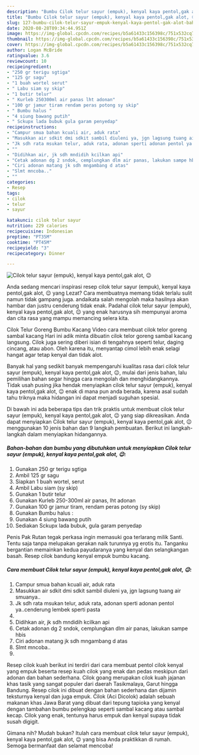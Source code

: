 ```yaml
---
description: "Bumbu Cilok telur sayur (empuk), kenyal kaya pentol,gak alot, 😉 | Bahan Membuat Cilok telur sayur (empuk), kenyal kaya pentol,gak alot, 😉 Yang Bikin Ngiler"
title: "Bumbu Cilok telur sayur (empuk), kenyal kaya pentol,gak alot, 😉 | Bahan Membuat Cilok telur sayur (empuk), kenyal kaya pentol,gak alot, 😉 Yang Bikin Ngiler"
slug: 127-bumbu-cilok-telur-sayur-empuk-kenyal-kaya-pentol-gak-alot-bahan-membuat-cilok-telur-sayur-empuk-kenyal-kaya-pentol-gak-alot-yang-bikin-ngiler
date: 2020-08-28T09:34:44.951Z
image: https://img-global.cpcdn.com/recipes/b5a61433c156398c/751x532cq70/cilok-telur-sayur-empuk-kenyal-kaya-pentolgak-alot-😉-foto-resep-utama.jpg
thumbnail: https://img-global.cpcdn.com/recipes/b5a61433c156398c/751x532cq70/cilok-telur-sayur-empuk-kenyal-kaya-pentolgak-alot-😉-foto-resep-utama.jpg
cover: https://img-global.cpcdn.com/recipes/b5a61433c156398c/751x532cq70/cilok-telur-sayur-empuk-kenyal-kaya-pentolgak-alot-😉-foto-resep-utama.jpg
author: Logan McBride
ratingvalue: 3.6
reviewcount: 10
recipeingredient:
- "250 gr terigu sgtiga"
- "125 gr sagu"
- "1 buah wortel serut"
- " Labu siam sy skip"
- "1 butir telur"
- " Kurleb 250300ml air panas lht adonan"
- "100 gr jamur tiram rendam peras potong sy skip"
- " Bumbu halus "
- "4 siung bawang putih"
- " Sckupx lada bubuk gula garam penyedap"
recipeinstructions:
- "Campur smua bahan kcuali air, aduk rata"
- "Masukkan air sdkit dmi sdkit sambil diuleni ya, jgn lagsung tuang air smuanya.."
- "Jk sdh rata msukan telur, aduk rata, adonan sperti adonan pentol ya..cenderung lembek sperti pasta"
- ""
- "Didihkan air, jk sdh mndidih kcilkan api"
- "Cetak adonan dg 2 sndok, cemplungkan dlm air panas, lakukan sampe hbis"
- "Ciri adonan matang jk sdh mngambang d atas"
- "Slmt mncoba.."
- ""
categories:
- Resep
tags:
- cilok
- telur
- sayur

katakunci: cilok telur sayur 
nutrition: 229 calories
recipecuisine: Indonesian
preptime: "PT35M"
cooktime: "PT45M"
recipeyield: "3"
recipecategory: Dinner

---
```



![Cilok telur sayur (empuk), kenyal kaya pentol,gak alot, 😉](https://img-global.cpcdn.com/recipes/b5a61433c156398c/751x532cq70/cilok-telur-sayur-empuk-kenyal-kaya-pentolgak-alot-😉-foto-resep-utama.jpg)

Anda sedang mencari inspirasi resep cilok telur sayur (empuk), kenyal kaya pentol,gak alot, 😉 yang Lezat? Cara membuatnya memang tidak terlalu sulit namun tidak gampang juga. andaikata salah mengolah maka hasilnya akan hambar dan justru cenderung tidak enak. Padahal cilok telur sayur (empuk), kenyal kaya pentol,gak alot, 😉 yang enak harusnya sih mempunyai aroma dan cita rasa yang mampu memancing selera kita.

Cilok Telur Goreng Bumbu Kacang Video cara membuat cilok telor goreng sambal kacang Hari ini adik minta dibuatin cilok telor goreng sambal kacang langsung. Cilok juga sering diberi isian di tengahnya seperti telur, daging cincang, atau abon. Oleh karena itu, menyantap cimol lebih enak selagi hangat agar tetap kenyal dan tidak alot.

Banyak hal yang sedikit banyak mempengaruhi kualitas rasa dari cilok telur sayur (empuk), kenyal kaya pentol,gak alot, 😉, mulai dari jenis bahan, lalu pemilihan bahan segar hingga cara mengolah dan menghidangkannya. Tidak usah pusing jika hendak menyiapkan cilok telur sayur (empuk), kenyal kaya pentol,gak alot, 😉 enak di mana pun anda berada, karena asal sudah tahu triknya maka hidangan ini dapat menjadi suguhan spesial.


Di bawah ini ada beberapa tips dan trik praktis untuk membuat cilok telur sayur (empuk), kenyal kaya pentol,gak alot, 😉 yang siap dikreasikan. Anda dapat menyiapkan Cilok telur sayur (empuk), kenyal kaya pentol,gak alot, 😉 menggunakan 10 jenis bahan dan 9 langkah pembuatan. Berikut ini langkah-langkah dalam menyiapkan hidangannya.

<!--inarticleads1-->

##### Bahan-bahan dan bumbu yang dibutuhkan untuk menyiapkan Cilok telur sayur (empuk), kenyal kaya pentol,gak alot, 😉:

1. Gunakan 250 gr terigu sgtiga
1. Ambil 125 gr sagu
1. Siapkan 1 buah wortel, serut
1. Ambil  Labu siam (sy skip)
1. Gunakan 1 butir telur
1. Gunakan  Kurleb 250-300ml air panas, lht adonan
1. Gunakan 100 gr jamur tiram, rendam peras potong (sy skip)
1. Gunakan  Bumbu halus :
1. Gunakan 4 siung bawang putih
1. Sediakan  Sckupx lada bubuk, gula garam penyedap


Penis Pak Rutan tegak perkasa ingin memasuki goa terlarang milik Santi. Tentu saja tanpa melupakan gerakan naik turunnya yg erotis itu. Tanganku bergantian memainkan kedua payudaranya yang kenyal dan selangkangan basah. Resep cilok bandung kenyal empuk bumbu kacang. 

<!--inarticleads2-->

##### Cara membuat Cilok telur sayur (empuk), kenyal kaya pentol,gak alot, 😉:

1. Campur smua bahan kcuali air, aduk rata
1. Masukkan air sdkit dmi sdkit sambil diuleni ya, jgn lagsung tuang air smuanya..
1. Jk sdh rata msukan telur, aduk rata, adonan sperti adonan pentol ya..cenderung lembek sperti pasta
1. 
1. Didihkan air, jk sdh mndidih kcilkan api
1. Cetak adonan dg 2 sndok, cemplungkan dlm air panas, lakukan sampe hbis
1. Ciri adonan matang jk sdh mngambang d atas
1. Slmt mncoba..
1. 


Resep cilok kuah berikut ini terdiri dari cara membuat pentol cilok kenyal yang empuk beserta resep kuah cilok yang enak dan pedas meskipun dari adonan dan bahan sederhana. Cilok goang merupakan cilok kuah jajanan khas tasik yang sangat populer dari daerah Tasikmalaya, Garut hingga Bandung. Resep cilok ini dibuat dengan bahan sederhana dan dijamin teksturnya kenyal dan juga empuk. Cilok (Aci Dicolok) adalah sebuah makanan khas Jawa Barat yang dibuat dari tepung tapioka yang kenyal dengan tambahan bumbu pelengkap seperti sambal kacang atau sambal kecap. Cilok yang enak, tentunya harus empuk dan kenyal supaya tidak susah digigit. 

Gimana nih? Mudah bukan? Itulah cara membuat cilok telur sayur (empuk), kenyal kaya pentol,gak alot, 😉 yang bisa Anda praktikkan di rumah. Semoga bermanfaat dan selamat mencoba!
